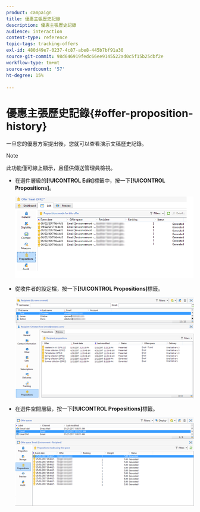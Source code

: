 ```yaml
---
product: campaign
title: 優惠主張歷史記錄
description: 優惠主張歷史記錄
audience: interaction
content-type: reference
topic-tags: tracking-offers
exl-id: 480d49e7-0237-4c87-abe8-445b7bf91a30
source-git-commit: 98d646919fedc66ee9145522ad0c5f15b25dbf2e
workflow-type: tm+mt
source-wordcount: '57'
ht-degree: 15%

---
```


# 優惠主張歷史記錄{#offer-proposition-history}

一旦您的優惠方案提出後，您就可以查看演示文稿歷史記錄。

>[!NOTE]
>
>此功能僅可線上顯示，且僅供傳送管理員檢視。

* 在選件層級的&#x200B;**[!UICONTROL Edit]**&#x200B;標籤中，按一下&#x200B;**[!UICONTROL Propositions]**。

   ![](assets/offer_followup_006.png)

* 從收件者的設定檔，按一下&#x200B;**[!UICONTROL Propositions]**&#x200B;標籤。

   ![](assets/offer_followup_002.png)

* 在選件空間層級，按一下&#x200B;**[!UICONTROL Propositions]**&#x200B;標籤。

   ![](assets/offer_space_prop_001_b.png)
